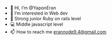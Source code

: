 - 👋 Hi, I’m @YaponEran 
- 👀 I’m interested in Web dev
- 🌱 Strong junior Ruby on rails level
- 💻 Middle javascript level
- 📫 How to reach me erannode9.4@gmail.com

<!---
YaponEran/YaponEran is a ✨ special ✨ repository because its `README.md` (this file) appears on your GitHub profile.
You can click the Preview link to take a look at your changes.
--->

